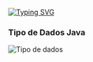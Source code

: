 [![Typing SVG](https://readme-typing-svg.herokuapp.com?font=Fira+Code&size=32&pause=1000&color=F79B22&center=falso&vCenter=falso&width=435&lines=Exercicios+de+Java+%E2%98%95)](https://git.io/typing-svg)


### Tipo de Dados Java 

<img align="center" src="http://www.universidadejava.com.br/images/2011-06-15-java-tipos-primitivos-01.png" alt="Tipo de dados"></img>
